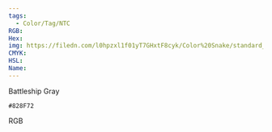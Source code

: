 ```yaml
---
tags:
  - Color/Tag/NTC
RGB:
Hex:
img: https://filedn.com/l0hpzxl1f01yT7GHxtF8cyk/Color%20Snake/standard_csv_to_svg/%23/828F72.svg
CMYK:
HSL:
Name:
---
```

Battleship Gray
```palette
#828F72
```
RGB
